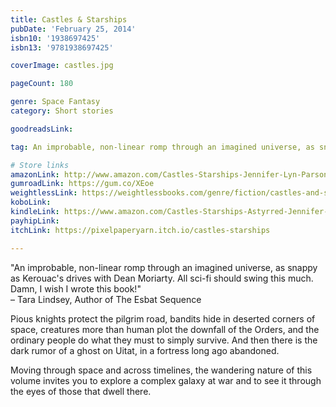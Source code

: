 ```yaml
---
title: Castles & Starships
pubDate: 'February 25, 2014'
isbn10: '1938697425'
isbn13: '9781938697425'

coverImage: castles.jpg

pageCount: 180

genre: Space Fantasy
category: Short stories

goodreadsLink: 

tag: An improbable, non-linear romp through an imagined universe, as snappy as Kerouac's drives with Dean Moriarty.

# Store links
amazonLink: http://www.amazon.com/Castles-Starships-Jennifer-Lyn-Parsons/dp/1938697421/ref=sr_1_1_bnp_1_pap?ie=UTF8&qid=1393215034&sr=8-1&keywords=castles+and+starships
gumroadLink: https://gum.co/XEoe
weightlessLink: https://weightlessbooks.com/genre/fiction/castles-and-starships-tales-from-the-astyrred/
koboLink: 
kindleLink: https://www.amazon.com/Castles-Starships-Astyrred-Jennifer-Parsons-ebook/dp/B00IFRG1PS
payhipLink: 
itchLink: https://pixelpaperyarn.itch.io/castles-starships

---
```

<p class="text-center italic mt-5">"An improbable, non-linear romp through an imagined universe, as snappy as Kerouac's drives with Dean Moriarty. All sci-fi should swing this much. Damn, I wish I wrote this book!"<br> – Tara Lindsey, Author of The Esbat Sequence</p>

Pious knights protect the pilgrim road, bandits hide in deserted corners of space, creatures more than human plot the downfall of the Orders, and the ordinary people do what they must to simply survive. And then there is the dark rumor of a ghost on Uitat, in a fortress long ago abandoned.

Moving through space and across timelines, the wandering nature of this volume invites you to explore a complex galaxy at war and to see it through the eyes of those that dwell there.

